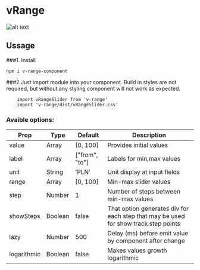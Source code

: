 # vRange

![alt text](https://github.com/[username]/[reponame]/blob/[branch]/demo.png?raw=true)

## Ussage

###1. Install

```
npm i v-range-component
```

###2.Just import module into your component.
Build in styles are not required, but without any styling component will not work as expected.

```
    import vRangeSlider from 'v-range'
    import 'v-range/dist/vRangeSlider.css'

```

### Avaible options:

| Prop | Type | Default | Description |
| ---- | ---- | ---- | ---- |
| value | Array | [0, 100] | Provides initial values |
| label | Array | ["from", "to"] | Labels for min,max values |
| unit | String | 'PLN' | Unit display at input fields |
| range | Array | [0, 100] | Min-max slider values |
| step | Number | 1 | Number of steps between min-max values |
| showSteps | Boolean | false | That option generates div for each step that may be used for show track step points |
| lazy | Number | 500 | Delay (ms) before emit value by component after change |
| logarithmic | Boolean | false| Makes values growth logarithmic |
